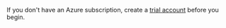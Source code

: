 If you don't have an Azure subscription, create a [trial account](https://www.azure.cn/pricing/1rmb-trial/) before you begin.